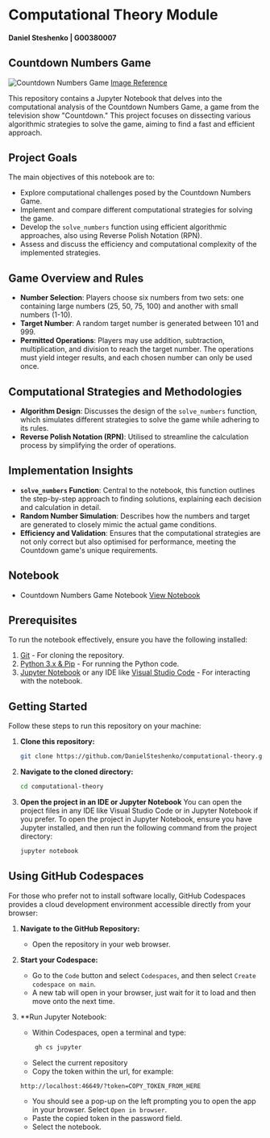 # Computational Theory Module
#### Daniel Steshenko | G00380007
## Countdown Numbers Game

![Countdown Numbers Game](https://countdownnumbersgame.com/countdownimage.webp)
[Image Reference](https://countdownnumbersgame.com/)

This repository contains a Jupyter Notebook that delves into the computational analysis of the Countdown Numbers Game, a game from the television show "Countdown." This project focuses on dissecting various algorithmic strategies to solve the game, aiming to find a fast and efficient approach.

## Project Goals
The main objectives of this notebook are to:
- Explore computational challenges posed by the Countdown Numbers Game.
- Implement and compare different computational strategies for solving the game.
- Develop the `solve_numbers` function using efficient algorithmic approaches, also using Reverse Polish Notation (RPN).
- Assess and discuss the efficiency and computational complexity of the implemented strategies.

## Game Overview and Rules
- **Number Selection**: Players choose six numbers from two sets: one containing large numbers (25, 50, 75, 100) and another with small numbers (1-10).
- **Target Number**: A random target number is generated between 101 and 999.
- **Permitted Operations**: Players may use addition, subtraction, multiplication, and division to reach the target number. The operations must yield integer results, and each chosen number can only be used once.

## Computational Strategies and Methodologies
- **Algorithm Design**: Discusses the design of the `solve_numbers` function, which simulates different strategies to solve the game while adhering to its rules.
- **Reverse Polish Notation (RPN)**: Utilised to streamline the calculation process by simplifying the order of operations.

## Implementation Insights
- **`solve_numbers` Function**: Central to the notebook, this function outlines the step-by-step approach to finding solutions, explaining each decision and calculation in detail.
- **Random Number Simulation**: Describes how the numbers and target are generated to closely mimic the actual game conditions.
- **Efficiency and Validation**: Ensures that the computational strategies are not only correct but also optimised for performance, meeting the Countdown game's unique requirements.

## Notebook

- Countdown Numbers Game Notebook [View Notebook](https://github.com/DanielSteshenko/computational-theory/blob/main/countdown.ipynb)

## Prerequisites

To run the notebook effectively, ensure you have the following installed:

1. [Git](https://git-scm.com/downloads) - For cloning the repository.
2. [Python 3.x & Pip](https://www.python.org/downloads/) - For running the Python code.
3. [Jupyter Notebook](https://jupyter.org/install) or any IDE like [Visual Studio Code](https://code.visualstudio.com/download) - For interacting with the notebook.

## Getting Started

Follow these steps to run this repository on your machine:

1. **Clone this repository:**
   ```bash
   git clone https://github.com/DanielSteshenko/computational-theory.git
   ```
2. **Navigate to the cloned directory:**
   ```bash
   cd computational-theory
   ```
3. **Open the project in an IDE or Jupyter Notebook**
   You can open the project files in any IDE like Visual Studio Code or in Jupyter Notebook if you prefer. To open the project in Jupyter Notebook, ensure you have Jupyter installed, and then run the following command from the project directory:
   ```bash
   jupyter notebook
   ```

## Using GitHub Codespaces

For those who prefer not to install software locally, GitHub Codespaces provides a cloud development environment accessible directly from your browser:

1. **Navigate to the GitHub Repository:**
    - Open the repository in your web browser.

2. **Start your Codespace:**
    - Go to the `Code` button and select `Codespaces`, and then select `Create codespace on main`.
    - A new tab will open in your browser, just wait for it to load and then move onto the next time.
3. **Run Jupyter Notebook:
    - Within Codespaces, open a terminal and type:
    ```bash
        gh cs jupyter
    ```
    - Select the current repository
    - Copy the token within the url, for example:
    ```bash
    http://localhost:46649/?token=COPY_TOKEN_FROM_HERE
    ```
    - You should see a pop-up on the left prompting you to open the app in your browser. Select `Open in browser`.
    - Paste the copied token in the password field. 
    - Select the notebook.